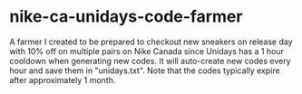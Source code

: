 # nike-ca-unidays-code-farmer

A farmer I created to be prepared to checkout new sneakers on release day with 10% off on multiple pairs on Nike Canada since Unidays has a 1 hour cooldown when generating new codes. It will auto-create new codes every hour and save them in "unidays.txt". Note that the codes typically expire after approximately 1 month.
